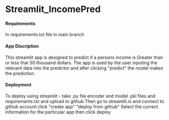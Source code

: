 # Streamlit_IncomePred
#### Requirements
In requirements.txt file in main branch

#### App Discription
This streamlit app is designed to predict if a persons income is Greater than or less that 50 thousand dollars. 
The app is used by the user inputing the relevant data into the predictor and after clicking "predict" the model makes the prediction.

#### Deployment
To deploy using streamlit - take .py file encoder and model .pkl files and requirements.txt and upload to github
Then go to streamlit.io and connect to github account
click "create app"
"deploy from github"
Select the correct information for the particular app then click deploy
